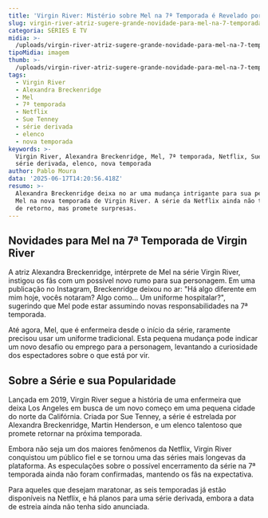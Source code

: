 ```yaml
---
title: 'Virgin River: Mistério sobre Mel na 7ª Temporada é Revelado por Atriz'
slug: virgin-river-atriz-sugere-grande-novidade-para-mel-na-7-temporada
categoria: SÉRIES E TV
midia: >-
  /uploads/virgin-river-atriz-sugere-grande-novidade-para-mel-na-7-temporada-thumb.png
tipoMidia: imagem
thumb: >-
  /uploads/virgin-river-atriz-sugere-grande-novidade-para-mel-na-7-temporada-thumb.png
tags:
  - Virgin River
  - Alexandra Breckenridge
  - Mel
  - 7ª temporada
  - Netflix
  - Sue Tenney
  - série derivada
  - elenco
  - nova temporada
keywords: >-
  Virgin River, Alexandra Breckenridge, Mel, 7ª temporada, Netflix, Sue Tenney,
  série derivada, elenco, nova temporada
author: Pablo Moura
data: '2025-06-17T14:20:56.418Z'
resumo: >-
  Alexandra Breckenridge deixa no ar uma mudança intrigante para sua personagem
  Mel na nova temporada de Virgin River. A série da Netflix ainda não tem data
  de retorno, mas promete surpresas.
---
```


## Novidades para Mel na 7ª Temporada de Virgin River

A atriz Alexandra Breckenridge, intérprete de Mel na série Virgin River, instigou os fãs com um possível novo rumo para sua personagem. Em uma publicação no Instagram, Breckenridge deixou no ar: "Há algo diferente em mim hoje, vocês notaram? Algo como... Um uniforme hospitalar?", sugerindo que Mel pode estar assumindo novas responsabilidades na 7ª temporada.

Até agora, Mel, que é enfermeira desde o início da série, raramente precisou usar um uniforme tradicional. Esta pequena mudança pode indicar um novo desafio ou emprego para a personagem, levantando a curiosidade dos espectadores sobre o que está por vir.

## Sobre a Série e sua Popularidade

Lançada em 2019, Virgin River segue a história de uma enfermeira que deixa Los Angeles em busca de um novo começo em uma pequena cidade do norte da Califórnia. Criada por Sue Tenney, a série é estrelada por Alexandra Breckenridge, Martin Henderson, e um elenco talentoso que promete retornar na próxima temporada.

Embora não seja um dos maiores fenômenos da Netflix, Virgin River conquistou um público fiel e se tornou uma das séries mais longevas da plataforma. As especulações sobre o possível encerramento da série na 7ª temporada ainda não foram confirmadas, mantendo os fãs na expectativa.

Para aqueles que desejam maratonar, as seis temporadas já estão disponíveis na Netflix, e há planos para uma série derivada, embora a data de estreia ainda não tenha sido anunciada.

